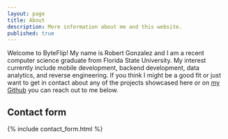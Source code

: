 ```yaml
---
layout: page
title: About
description: More information about me and this website.
published: true
---
```


Welcome to ByteFlip! My name is Robert Gonzalez and I am a recent computer science graduate from Florida State University. My interest currently include mobile development, backend development, data analytics, and reverse engineering. If you think I might be a good fit or just want to get in contact about any of the projects showcased here or on [my Github](https://github.com/labratjazzcat) you can reach out to me below. 

## Contact form

{% include contact_form.html %}

